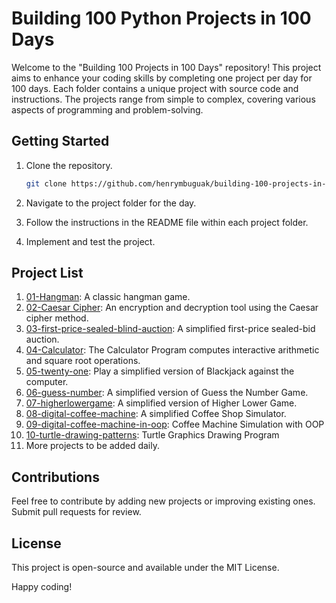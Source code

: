 # Building 100 Python Projects in 100 Days

Welcome to the "Building 100 Projects in 100 Days" repository! This project aims to enhance your coding skills by completing one project per day for 100 days. Each folder contains a unique project with source code and instructions. The projects range from simple to complex, covering various aspects of programming and problem-solving.

## Getting Started

1. Clone the repository.

    ```sh
    git clone https://github.com/henrymbuguak/building-100-projects-in-100-days.git
    ```

1. Navigate to the project folder for the day.
1. Follow the instructions in the README file within each project folder.
1. Implement and test the project.

## Project List

1. [01-Hangman](https://github.com/henrymbuguak/building-100-projects-in-100-days/tree/main/01-hangman): A classic hangman game.
1. [02-Caesar Cipher](https://github.com/henrymbuguak/building-100-projects-in-100-days/tree/main/02-caesar-cipher): An encryption and decryption tool using the Caesar cipher method.
1. [03-first-price-sealed-blind-auction](https://github.com/henrymbuguak/building-100-projects-in-100-days/tree/main/03-first-price-sealed-blind-auction): A simplified first-price sealed-bid auction.
1. [04-Calculator](https://github.com/henrymbuguak/building-100-projects-in-100-days/tree/main/04-calculator): 
The Calculator Program computes interactive arithmetic and square root operations.
1. [05-twenty-one](https://github.com/henrymbuguak/building-100-projects-in-100-days/tree/main/05-twenty-one): Play a simplified version of Blackjack against the computer.
1. [06-guess-number](https://github.com/henrymbuguak/building-100-projects-in-100-days/tree/main/06-guess-number): A simplified version of Guess the Number Game.
1. [07-higherlowergame](https://github.com/henrymbuguak/building-100-projects-in-100-days/tree/main/07-higherlowergame): A simplified version of Higher Lower Game.
1. [08-digital-coffee-machine](https://github.com/henrymbuguak/building-100-projects-in-100-days/tree/main/08-digital-coffee-machine): A simplified Coffee Shop Simulator.
1. [09-digital-coffee-machine-in-oop](https://github.com/henrymbuguak/building-100-projects-in-100-days/tree/main/09-digital-coffee-machine-in-oop): Coffee Machine Simulation with OOP
1. [10-turtle-drawing-patterns](https://github.com/henrymbuguak/building-100-projects-in-100-days/tree/main/10-turtle-drawing-patterns): Turtle Graphics Drawing Program
1. More projects to be added daily.


## Contributions

Feel free to contribute by adding new projects or improving existing ones. Submit pull requests for review.

## License

This project is open-source and available under the MIT License.

Happy coding!